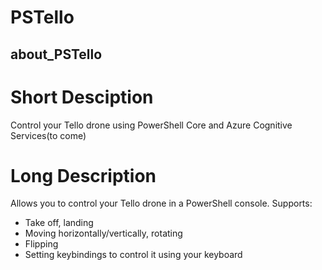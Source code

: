 # PSTello
## about_PSTello

# Short Desciption

Control your Tello drone using PowerShell Core and Azure Cognitive Services(to come)

# Long Description

Allows you to control your Tello drone in a PowerShell console.
Supports:
- Take off, landing
- Moving horizontally/vertically, rotating
- Flipping
- Setting keybindings to control it using your keyboard
